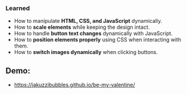 ### **Learned**  
- How to manipulate **HTML, CSS, and JavaScript** dynamically.  
- How to **scale elements** while keeping the design intact.  
- How to handle **button text changes** dynamically with JavaScript.  
- How to **position elements properly** using CSS when interacting with them.  
- How to **switch images dynamically** when clicking buttons.

## Demo:
- https://jakuzzibubbles.github.io/be-my-valentine/
